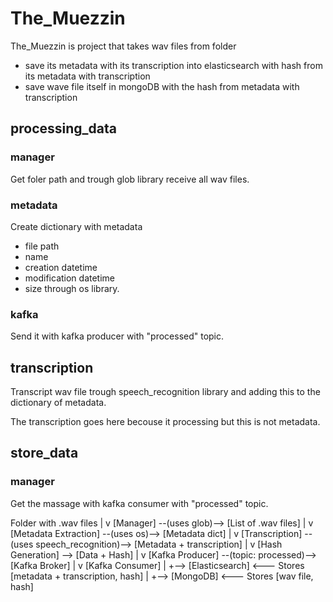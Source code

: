# The_Muezzin

The_Muezzin is project that takes wav files from folder
- save its metadata with its transcription into elasticsearch
  with hash from its metadata with transcription
- save wave file itself in mongoDB
  with the hash from metadata with transcription

## processing_data

### manager

Get foler path and trough glob library receive all wav files.

### metadata

Create dictionary with metadata
- file path
- name
- creation datetime
- modification datetime
- size
through os library.

### kafka

Send it with kafka producer with "processed" topic.

## transcription

Transcript wav file trough speech_recognition library 
and adding this to the dictionary of metadata.

The transcription goes here becouse it processing but this is not metadata.

## store_data

### manager

Get the massage with kafka consumer with "processed" topic.

Folder with .wav files
     |
     v
[Manager] --(uses glob)--> [List of .wav files]
     |
     v
[Metadata Extraction] --(uses os)--> [Metadata dict]
     |
     v
[Transcription] --(uses speech_recognition)--> [Metadata + transcription]
     |
     v
[Hash Generation] --> [Data + Hash]
     |
     v
[Kafka Producer] --(topic: processed)--> [Kafka Broker]
     |
     v
[Kafka Consumer]
     |
     +--> [Elasticsearch] <--- Stores [metadata + transcription, hash]
     |
     +--> [MongoDB] <--- Stores [wav file, hash]
